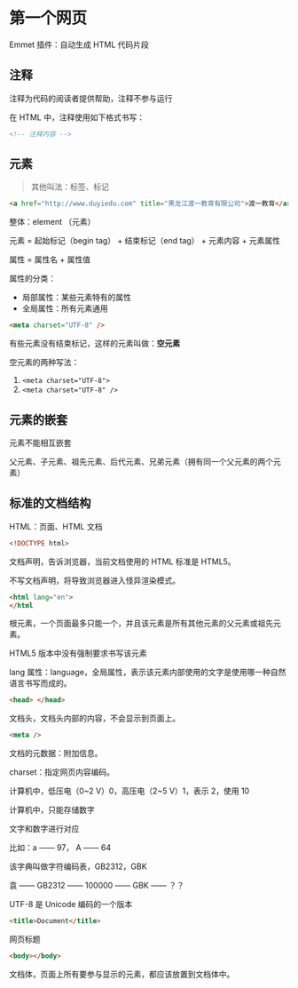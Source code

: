 # 第一个网页

Emmet 插件：自动生成 HTML 代码片段

## 注释

注释为代码的阅读者提供帮助，注释不参与运行

在 HTML 中，注释使用如下格式书写：

```html
<!-- 注释内容 -->
```

## 元素

> 其他叫法：标签、标记

```html
<a href="http://www.duyiedu.com" title="黑龙江渡一教育有限公司">渡一教育</a> <title>Document</title>
```

整体：element （元素）

元素 = 起始标记（begin tag） + 结束标记（end tag） + 元素内容 + 元素属性

属性 = 属性名 + 属性值

属性的分类：

- 局部属性：某些元素特有的属性
- 全局属性：所有元素通用

```html
<meta charset="UTF-8" />
```

有些元素没有结束标记，这样的元素叫做：**空元素**

空元素的两种写法：

1. `<meta charset="UTF-8">`
2. `<meta charset="UTF-8" />`

## 元素的嵌套

元素不能相互嵌套

父元素、子元素、祖先元素、后代元素、兄弟元素（拥有同一个父元素的两个元素）

## 标准的文档结构

HTML：页面、HTML 文档

```html
<!DOCTYPE html>
```

文档声明，告诉浏览器，当前文档使用的 HTML 标准是 HTML5。

不写文档声明，将导致浏览器进入怪异渲染模式。

```html
<html lang="en">
</html
```

根元素，一个页面最多只能一个，并且该元素是所有其他元素的父元素或祖先元素。

HTML5 版本中没有强制要求书写该元素

lang 属性：language，全局属性，表示该元素内部使用的文字是使用哪一种自然语言书写而成的。

```html
<head> </head>
```

文档头，文档头内部的内容，不会显示到页面上。

```html
<meta />
```

文档的元数据：附加信息。

charset：指定网页内容编码。

计算机中，低压电（0~2 V）0，高压电（2~5 V）1，表示 2，使用 10

计算机中，只能存储数字

文字和数字进行对应

比如：a —— 97， A —— 64

该字典叫做字符编码表，GB2312，GBK

袁 —— GB2312 —— 100000 —— GBK —— ？？

UTF-8 是 Unicode 编码的一个版本

```html
<title>Document</title>
```

网页标题

```html
<body></body>
```

文档体，页面上所有要参与显示的元素，都应该放置到文档体中。

